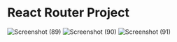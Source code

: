 # React Router Project
![Screenshot (89)](https://user-images.githubusercontent.com/92274739/233705183-311a1bef-b23a-4742-8232-2ba7ff083dc6.png)
![Screenshot (90)](https://user-images.githubusercontent.com/92274739/233705201-56167dac-7ec2-4410-9a44-520aaa1f79c9.png)
![Screenshot (91)](https://user-images.githubusercontent.com/92274739/233705240-2aaa3934-7ea6-4b2f-b3e6-73d93af5afb7.png)
